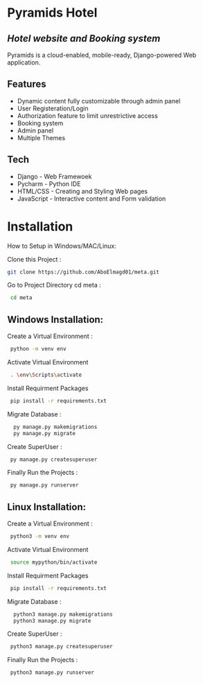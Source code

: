 # Pyramids Hotel
## _Hotel website and Booking system_



Pyramids is a cloud-enabled, mobile-ready, Django-powered Web application.


## Features

- Dynamic content fully customizable through admin panel
- User Registeration/Login
- Authorization feature to limit unrestrictive access
- Booking system
- Admin panel
- Multiple Themes


## Tech

- Django - Web Framewoek
- Pycharm - Python IDE
- HTML/CSS - Creating and Styling Web pages 
- JavaScript - Interactive content and Form validation


# Installation
How to Setup in Windows/MAC/Linux:

Clone this Project :

```sh
git clone https://github.com/AboElmagd01/meta.git
```

Go to Project Directory cd meta :
```sh
 cd meta
```
## Windows Installation:

Create a Virtual Environment :
```sh 
 python -m venv env
```
Activate Virtual Environment 
```sh
 . \env\Scripts\activate
```
Install Requirment Packages
```sh
 pip install -r requirements.txt
```
Migrate Database :
```sh
  py manage.py makemigrations
  py manage.py migrate
```
Create SuperUser :
```sh
 py manage.py createsuperuser
 ```
Finally Run the Projects :
```sh
 py manage.py runserver
```

## Linux Installation:

Create a Virtual Environment :
```sh 
 python3 -m venv env
```
Activate Virtual Environment 
```sh
 source mypython/bin/activate
```
Install Requirment Packages
```sh
 pip install -r requirements.txt
```
Migrate Database :
```sh
  python3 manage.py makemigrations
  python3 manage.py migrate
```
Create SuperUser :
```sh
 python3 manage.py createsuperuser
 ```
Finally Run the Projects :
```sh
 python3 manage.py runserver
```
